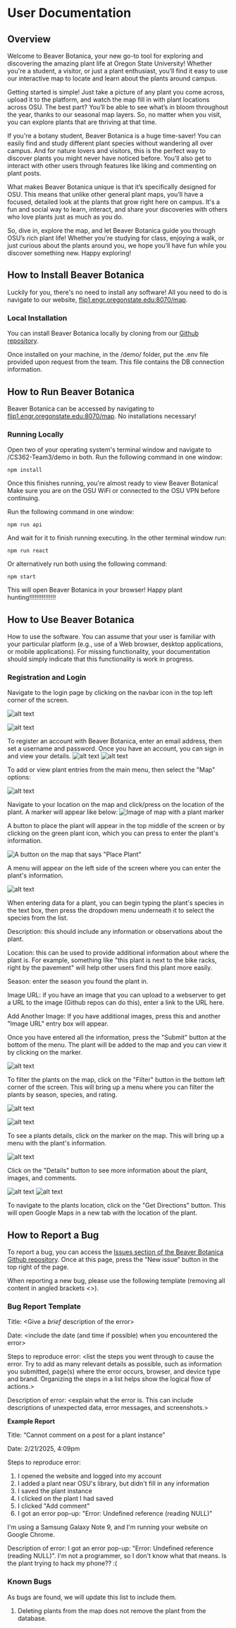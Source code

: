# User Documentation

## Overview 
Welcome to Beaver Botanica, your new go-to tool for exploring and discovering the amazing plant life at Oregon State University! Whether you're a student, a visitor, or just a plant enthusiast, you’ll find it easy to use our interactive map to locate and learn about the plants around campus.

Getting started is simple! Just take a picture of any plant you come across, upload it to the platform, and watch the map fill in with plant locations across OSU. The best part? You’ll be able to see what’s in bloom throughout the year, thanks to our seasonal map layers. So, no matter when you visit, you can explore plants that are thriving at that time.

If you're a botany student, Beaver Botanica is a huge time-saver! You can easily find and study different plant species without wandering all over campus. And for nature lovers and visitors, this is the perfect way to discover plants you might never have noticed before. You’ll also get to interact with other users through features like liking and commenting on plant posts.

What makes Beaver Botanica unique is that it’s specifically designed for OSU. This means that unlike other general plant maps, you’ll have a focused, detailed look at the plants that grow right here on campus. It's a fun and social way to learn, interact, and share your discoveries with others who love plants just as much as you do.

So, dive in, explore the map, and let Beaver Botanica guide you through OSU’s rich plant life! Whether you're studying for class, enjoying a walk, or just curious about the plants around you, we hope you’ll have fun while you discover something new. Happy exploring!


## How to Install Beaver Botanica
Luckily for you, there's no need to install any software! All you need to do is navigate to our website, [flip1.engr.oregonstate.edu:8070/map](http://flip1.engr.oregonstate.edu:8070/map).

### Local Installation
You can install Beaver Botanica locally by cloning from our [Github repository](https://github.com/Flameis/CS362-Team3/tree/main).

Once installed on your machine, in the /demo/ folder, put the .env file provided upon request from the team. This file contains the DB connection information.

## How to Run Beaver Botanica

Beaver Botanica can be accessed by navigating to [flip1.engr.oregonstate.edu:8070/map](http://flip1.engr.oregonstate.edu:8070/map). No installations necessary!


### Running Locally
Open two of your operating system's terminal window and navigate to <parent-path>/CS362-Team3/demo in both. 
Run the following command in one window:

```npm install```

Once this finishes running, you're almost ready to view Beaver Botanica! Make sure you are on the OSU WiFi or connected to the OSU VPN before continuing.

Run the following command in one window:

```npm run api```

And wait for it to finish running executing.
In the other terminal window run:

```npm run react```

Or alternatively run both using the following command:

```npm start```

This will open Beaver Botanica in your browser! Happy plant hunting!!!!!!!!!!!!!!!

## How to Use Beaver Botanica
How to use the software. You can assume that your user is familiar with your particular platform (e.g., use of a Web browser, desktop applications, or mobile applications). For missing functionality, your documentation should simply indicate that this functionality is work in progress.

### Registration and Login
Navigate to the login page by clicking on the navbar icon in the top left corner of the screen. 

![alt text](<../srceen-shots/Screenshot 2025-03-11 225029.png>)

![alt text](<../srceen-shots/Screenshot 2025-03-11 225038.png>)

To register an account with Beaver Botanica, enter an email address, then set a username and password. Once you have an account, you can sign in and view your details.
![alt text](<../srceen-shots/Screenshot 2025-03-11 224912.png>)
![alt text](<../srceen-shots/Screenshot 2025-03-11 224954.png>)

To add or view plant entries from the main menu, then select the "Map" options:

![alt text](<../srceen-shots/Screenshot 2025-03-11 225038.png>)

Navigate to your location on the map and click/press on the location of the plant. A marker will appear like below:
![Image of map with a plant marker](https://github.com/Flameis/CS362-Team3/blob/main/project-docs/images/example_marker.png?raw=true)

A button to place the plant will appear in the top middle of the screen or by clicking on the green plant icon, which you can press to enter the plant's information.

![A button on the map that says "Place Plant"](https://github.com/Flameis/CS362-Team3/blob/main/project-docs/images/place_plant_button.png?raw=true)

A menu will appear on the left side of the screen where you can enter the plant's information.

![alt text](<../srceen-shots/Screenshot 2025-03-11 225250.png>)

When entering data for a plant, you can begin typing the plant's species in the text box, then press the dropdown menu underneath it to select the species from the list. 

Description: this should include any information or observations about the plant.

Location: this can be used to provide additional information about where the plant is. For example, something like "this plant is next to the bike racks, right by the pavement" will help other users find this plant more easily.

Season: enter the season you found the plant in.

Image URL: if you have an image that you can upload to a webserver to get a URL to the image (Github repos can do this), enter a link to the URL here.

Add Another Image: If you have additional images, press this and another "Image URL" entry box will appear.

Once you have entered all the information, press the "Submit" button at the bottom of the menu. The plant will be added to the map and you can view it by clicking on the marker.

![alt text](<../srceen-shots/Screenshot 2025-03-11 225419.png>)

To filter the plants on the map, click on the "Filter" button in the bottom left corner of the screen. This will bring up a menu where you can filter the plants by season, species, and rating.

![alt text](<../srceen-shots/Screenshot 2025-03-11 231124.png>)

![alt text](<../srceen-shots/Screenshot 2025-03-11 231224.png>)

To see a plants details, click on the marker on the map. This will bring up a menu with the plant's information.

![alt text](<../srceen-shots/Screenshot 2025-03-11 225532.png>)

Click on the "Details" button to see more information about the plant, images, and comments.

![alt text](<../srceen-shots/Screenshot 2025-03-11 225630.png>)
![alt text](<../srceen-shots/Screenshot 2025-03-11 225721.png>)

To navigate to the plants location, click on the "Get Directions" button. This will open Google Maps in a new tab with the location of the plant.

## How to Report a Bug
To report a bug, you can access the [Issues section of the Beaver Botanica Github repository](https://github.com/Flameis/CS362-Team3/issues). Once at this page, press the “New issue” button in the top right of the page. 

When reporting a new bug, please use the following template (removing all content in angled brackets <>).

### Bug Report Template
Title: <Give a *brief* description of the error>

Date: <include the date (and time if possible) when you encountered the error>

Steps to reproduce error: <list the steps you went through to cause the error. Try to add as many relevant details as possible, such as information you submitted, page(s) where the error occurs, browser, and device type and brand. Organizing the steps in a list helps show the logical flow of actions.>

Description of error: <explain what the error is. This can include descriptions of unexpected data, error messages, and screenshots.>

**Example Report**

Title: “Cannot comment on a post for a plant instance”

Date: 2/21/2025, 4:09pm

Steps to reproduce error: 

1. I opened the website and logged into my account
2. I added a plant near OSU's library, but didn't fill in any information
3. I saved the plant instance
4. I clicked on the plant I had saved
5. I clicked "Add comment"
6. I got an error pop-up: "Error: Undefined reference (reading NULL)"

I'm using a Samsung Galaxy Note 9, and I'm running your website on Google Chrome.

Description of error: I got an error pop-up: "Error: Undefined reference (reading NULL)". I'm not a programmer, so I don't know what that means. Is the plant trying to hack my phone?? :(

### Known Bugs
As bugs are found, we will update this list to include them.

1. Deleting plants from the map does not remove the plant from the database.